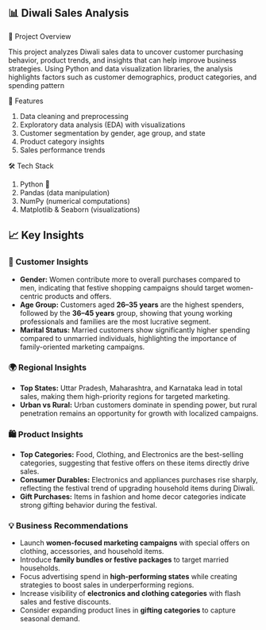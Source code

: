 ## 📊 Diwali Sales Analysis
📌 Project Overview

This project analyzes Diwali sales data to uncover customer purchasing behavior, product trends, and insights that can help improve business strategies. Using Python and data visualization libraries, the analysis highlights factors such as customer demographics, product categories, and spending pattern

🚀 Features

1. Data cleaning and preprocessing
2. Exploratory data analysis (EDA) with visualizations
3. Customer segmentation by gender, age group, and state
4. Product category insights
5. Sales performance trends

🛠️ Tech Stack

1. Python 🐍
2. Pandas (data manipulation)
3. NumPy (numerical computations)
4. Matplotlib & Seaborn (visualizations)
   
## 📈 Key Insights

### 👥 Customer Insights

* **Gender:** Women contribute more to overall purchases compared to men, indicating that festive shopping campaigns should target women-centric products and offers.
* **Age Group:** Customers aged **26–35 years** are the highest spenders, followed by the **36–45 years** group, showing that young working professionals and families are the most lucrative segment.
* **Marital Status:** Married customers show significantly higher spending compared to unmarried individuals, highlighting the importance of family-oriented marketing campaigns.

### 🌍 Regional Insights

* **Top States:** Uttar Pradesh, Maharashtra, and Karnataka lead in total sales, making them high-priority regions for targeted marketing.
* **Urban vs Rural:** Urban customers dominate in spending power, but rural penetration remains an opportunity for growth with localized campaigns.

### 🛍️ Product Insights

* **Top Categories:** Food, Clothing, and Electronics are the best-selling categories, suggesting that festive offers on these items directly drive sales.
* **Consumer Durables:** Electronics and appliances purchases rise sharply, reflecting the festival trend of upgrading household items during Diwali.
* **Gift Purchases:** Items in fashion and home decor categories indicate strong gifting behavior during the festival.

### 💡 Business Recommendations

* Launch **women-focused marketing campaigns** with special offers on clothing, accessories, and household items.
* Introduce **family bundles or festive packages** to target married households.
* Focus advertising spend in **high-performing states** while creating strategies to boost sales in underperforming regions.
* Increase visibility of **electronics and clothing categories** with flash sales and festive discounts.
* Consider expanding product lines in **gifting categories** to capture seasonal demand.
